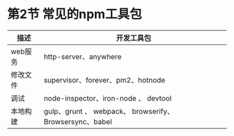 # 第2节 常见的npm工具包




|描述|开发工具包|
|-|-|
|web服务|http-server、anywhere|
|修改文件|supervisor、forever、pm2、hotnode |
|调试|node-inspector、iron-node 、 devtool |
|本地构建|gulp、grunt 、 webpack、 browserify、Browsersync、babel |

    

